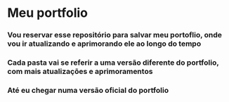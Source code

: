 # Meu portfolio

### Vou reservar esse repositório para salvar meu portoflio, onde vou ir atualizando e aprimorando ele ao longo do tempo
### Cada pasta vai se referir a uma versão diferente do portfolio, com mais atualizações e aprimoramentos
### Até eu chegar numa versão oficial do portfolio
